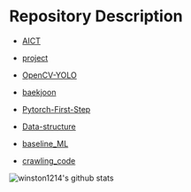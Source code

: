 # Repository Description

- <a href='https://github.com/winston1214/AICT'>AICT</a>

- <a href='https://github.com/winston1214/project'> project </a>

- <a href='https://github.com/winston1214/OpenCV-YOLO'>OpenCV-YOLO</a>

- <a href='https://github.com/winston1214/baekjoon'>baekjoon</a>

- <a href='https://github.com/winston1214/Pytorch-First-Step'>Pytorch-First-Step</a>

- <a href='https://github.com/winston1214/Data-structure'>Data-structure</a>

- <a href='https://github.com/winston1214/baseline_ML'>baseline_ML</a>

- <a href='https://github.com/winston1214/crawling_code'>crawling_code</a>

![winston1214's github stats](https://github-readme-stats.vercel.app/api?username=winston1214&show_icons=true)



